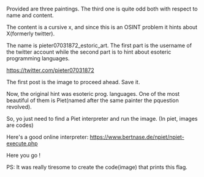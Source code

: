 Provided are three paintings. The third one is quite odd both with respect to name and content. 
  
The content is a cursive x, and since this is an OSINT problem it hints about X(formerly twitter).
  
The name is pieter07031872_estoric_art. The first part is the username of the twitter account while the second part is to hint about esoteric programming languages.

https://twitter.com/pieter07031872

The first post is the image to proceed ahead. Save it. 

Now, the original hint was esoteric prog. languages. One of the most beautiful of them is Piet(named after the same painter the pquestion revolved).

So, yo just need to find a Piet interpreter and run the image. (In piet, images are codes)

Here's a good online interpreter: https://www.bertnase.de/npiet/npiet-execute.php

Here you go !

PS: It was really tiresome to create the code(image) that prints this flag. 
